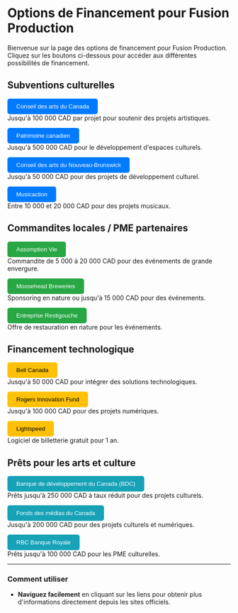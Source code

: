 # Options de Financement pour Fusion Production

Bienvenue sur la page des options de financement pour Fusion Production. Cliquez sur les boutons ci-dessous pour accéder aux différentes possibilités de financement.

## Subventions culturelles

<p>
    <a href="https://canadacouncil.ca/funding" target="_blank" style="text-decoration: none;">
        <button style="padding: 10px 20px; background-color: #007bff; color: white; border: none; border-radius: 5px; cursor: pointer;">Conseil des arts du Canada</button>
    </a>
    <br>
    Jusqu'à 100 000 CAD par projet pour soutenir des projets artistiques.
</p>

<p>
    <a href="https://www.canada.ca/fr/patrimoine-canadien/nouvelles/2022/02/le-gouvernement-du-canada-lance-un-programme-visant-a-fournir-un-soutien-supplementaire-aux-travailleurs-culturels-du-secteur-des-arts-de-la-scene.html" target="_blank" style="text-decoration: none;">
        <button style="padding: 10px 20px; background-color: #007bff; color: white; border: none; border-radius: 5px; cursor: pointer;">Patrimoine canadien</button>
    </a>
    <br>
    Jusqu'à 500 000 CAD pour le développement d'espaces culturels.
</p>

<p>
    <a href="https://conseildesarts.ca/financement/subventions/appuyer-la-pratique-artistique/innovation-et-developpement-du-secteur" target="_blank" style="text-decoration: none;">
        <button style="padding: 10px 20px; background-color: #007bff; color: white; border: none; border-radius: 5px; cursor: pointer;">Conseil des arts du Nouveau-Brunswick</button>
    </a>
    <br>
    Jusqu'à 50 000 CAD pour des projets de développement culturel.
</p>

<p>
    <a href="https://www.musicaction.ca" target="_blank" style="text-decoration: none;">
        <button style="padding: 10px 20px; background-color: #007bff; color: white; border: none; border-radius: 5px; cursor: pointer;">Musicaction</button>
    </a>
    <br>
    Entre 10 000 et 20 000 CAD pour des projets musicaux.
</p>

## Commandites locales / PME partenaires

<p>
    <a href="https://www.assomption.ca/fr" target="_blank" style="text-decoration: none;">
        <button style="padding: 10px 20px; background-color: #28a745; color: white; border: none; border-radius: 5px; cursor: pointer;">Assomption Vie</button>
    </a>
    <br>
    Commandite de 5 000 à 20 000 CAD pour des événements de grande envergure.
</p>

<p>
    <a href="https://moosehead.ca/" target="_blank" style="text-decoration: none;">
        <button style="padding: 10px 20px; background-color: #28a745; color: white; border: none; border-radius: 5px; cursor: pointer;">Moosehead Breweries</button>
    </a>
    <br>
    Sponsoring en nature ou jusqu'à 15 000 CAD pour des événements.
</p>

<p>
    <a href="https://www.restigouche.com" target="_blank" style="text-decoration: none;">
        <button style="padding: 10px 20px; background-color: #28a745; color: white; border: none; border-radius: 5px; cursor: pointer;">Entreprise Restigouche</button>
    </a>
    <br>
    Offre de restauration en nature pour les événements.
</p>

## Financement technologique

<p>
    <a href="https://www.bell.ca" target="_blank" style="text-decoration: none;">
        <button style="padding: 10px 20px; background-color: #ffc107; color: black; border: none; border-radius: 5px; cursor: pointer;">Bell Canada</button>
    </a>
    <br>
    Jusqu'à 50 000 CAD pour intégrer des solutions technologiques.
</p>

<p>
    <a href="https://about.rogers.com/innovation/" target="_blank" style="text-decoration: none;">
        <button style="padding: 10px 20px; background-color: #ffc107; color: black; border: none; border-radius: 5px; cursor: pointer;">Rogers Innovation Fund</button>
    </a>
    <br>
    Jusqu'à 100 000 CAD pour des projets numériques.
</p>

<p>
    <a href="https://www.lightspeedhq.com" target="_blank" style="text-decoration: none;">
        <button style="padding: 10px 20px; background-color: #ffc107; color: black; border: none; border-radius: 5px; cursor: pointer;">Lightspeed</button>
    </a>
    <br>
    Logiciel de billetterie gratuit pour 1 an.
</p>

## Prêts pour les arts et culture

<p>
    <a href="https://www.bdc.ca" target="_blank" style="text-decoration: none;">
        <button style="padding: 10px 20px; background-color: #17a2b8; color: white; border: none; border-radius: 5px; cursor: pointer;">Banque de développement du Canada (BDC)</button>
    </a>
    <br>
    Prêts jusqu'à 250 000 CAD à taux réduit pour des projets culturels.
</p>

<p>
    <a href="https://cmf-fmc.ca" target="_blank" style="text-decoration: none;">
        <button style="padding: 10px 20px; background-color: #17a2b8; color: white; border: none; border-radius: 5px; cursor: pointer;">Fonds des médias du Canada</button>
    </a>
    <br>
    Jusqu'à 200 000 CAD pour des projets culturels et numériques.
</p>

<p>
    <a href="https://www.rbc.com/fr/" target="_blank" style="text-decoration: none;">
        <button style="padding: 10px 20px; background-color: #17a2b8; color: white; border: none; border-radius: 5px; cursor: pointer;">RBC Banque Royale</button>
    </a>
    <br>
    Prêts jusqu'à 100 000 CAD pour les PME culturelles.
</p>

---

### Comment utiliser

- **Naviguez facilement** en cliquant sur les liens pour obtenir plus d'informations directement depuis les sites officiels.

